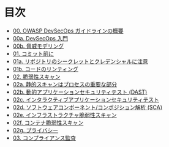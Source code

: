 目次
=======

* [00. OWASP DevSecOps ガイドラインの概要](00-Intro.md)
* [00a. DevSecOps 入門](00a-Overview.md)
* [00b. 脅威モデリング](00b-Threat-modeling.md)
* [01. コミット前に](01-Pre-commit.md)
* [01a. リポジトリのシークレットとクレデンシャルに注意](01a-Secrets-Management.md)
* [01b. コードのリンティング](01b-Linting-Code.md)
* [02. 脆弱性スキャン](02-Vulnerability-Scanning.md)
* [02a. 静的スキャンはプロセスの重要な部分](02a-Static-Application-Security-Testing.md)
* [02b. 動的アプリケーションセキュリティテスト (DAST)](02b-Dynamic-Application-Security-Testing.md)
* [02c. インタラクティブアプリケーションセキュリティテスト](02c-Interactive-Application-Security-Testing.md)
* [02d. ソフトウェアコンポーネント/コンポジション解析 (SCA)](02d-Software-Composition-Analysis.md)
* [02e. インフラストラクチャ脆弱性スキャン](02e-Infrastructure-Vulnerability-Scanning.md)
* [02f. コンテナ脆弱性スキャン](02f-Container-Vulnerability-Scanning.md)
* [02g. プライバシー](02g-Privacy.md)
* [03. コンプライアンス監査](03-Compliance-Auditing.md)

